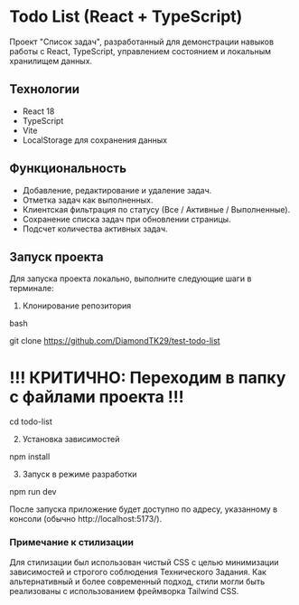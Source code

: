 # Todo List (React + TypeScript)

Проект "Список задач", разработанный для демонстрации навыков работы с React, TypeScript, управлением состоянием и локальным хранилищем данных.

## Технологии
* React 18
* TypeScript
* Vite
* LocalStorage для сохранения данных

## Функциональность
* Добавление, редактирование и удаление задач.
* Отметка задач как выполненных.
* Клиентская фильтрация по статусу (Все / Активные / Выполненные).
* Сохранение списка задач при обновлении страницы.
* Подсчет количества активных задач.

## Запуск проекта

Для запуска проекта локально, выполните следующие шаги в терминале:

1. Клонирование репозитория

bash

git clone https://github.com/DiamondTK29/test-todo-list
# !!! КРИТИЧНО: Переходим в папку с файлами проекта !!!
cd todo-list

2. Установка зависимостей


npm install

3. Запуск в режиме разработки

npm run dev

После запуска приложение будет доступно по адресу, указанному в консоли (обычно http://localhost:5173/).



### Примечание к стилизации

Для стилизации был использован чистый CSS с целью минимизации зависимостей и строгого соблюдения Технического Задания. Как альтернативный и более современный подход, стили могли быть реализованы с использованием фреймворка Tailwind CSS.
